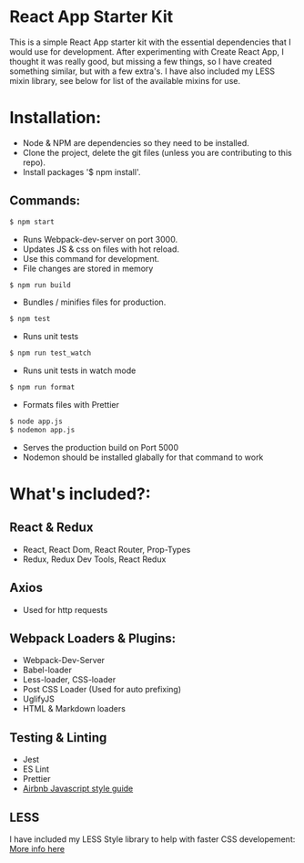 # React App Starter Kit

This is a simple React App starter kit with the essential dependencies that I would use for development.
After experimenting with Create React App, I thought it was really good, but missing a few things, so I
have created something similar, but with a few extra's. I have also included my LESS mixin library, see 
below for list of the available mixins for use.

# Installation:
* Node & NPM are dependencies so they need to be installed.
* Clone the project, delete the git files (unless you are contributing to this repo).
* Install packages '$ npm install'.

## Commands:

```bash
$ npm start
```
* Runs Webpack-dev-server on port 3000.
* Updates JS & css on files with hot reload.
* Use this command for development.
* File changes are stored in memory

```bash
$ npm run build
```
* Bundles / minifies files for production.

```bash
$ npm test
```
* Runs unit tests

```bash
$ npm run test_watch
```
* Runs unit tests in watch mode

```bash
$ npm run format
```
* Formats files with Prettier

```bash
$ node app.js
$ nodemon app.js
```
* Serves the production build on Port 5000
* Nodemon should be installed glabally for that command to work

# What's included?:

## React & Redux
* React, React Dom, React Router, Prop-Types
* Redux, Redux Dev Tools, React Redux

## Axios
* Used for http requests

## Webpack Loaders & Plugins:
* Webpack-Dev-Server
* Babel-loader
* Less-loader, CSS-loader
* Post CSS Loader (Used for auto prefixing)
* UglifyJS
* HTML & Markdown loaders

## Testing & Linting
* Jest
* ES Lint
* Prettier
* [Airbnb Javascript style guide](https://github.com/airbnb/javascript)

## LESS

I have included my LESS Style library to help with faster CSS developement:
[More info here](https://github.com/rm-bergmann/less-style-library)

